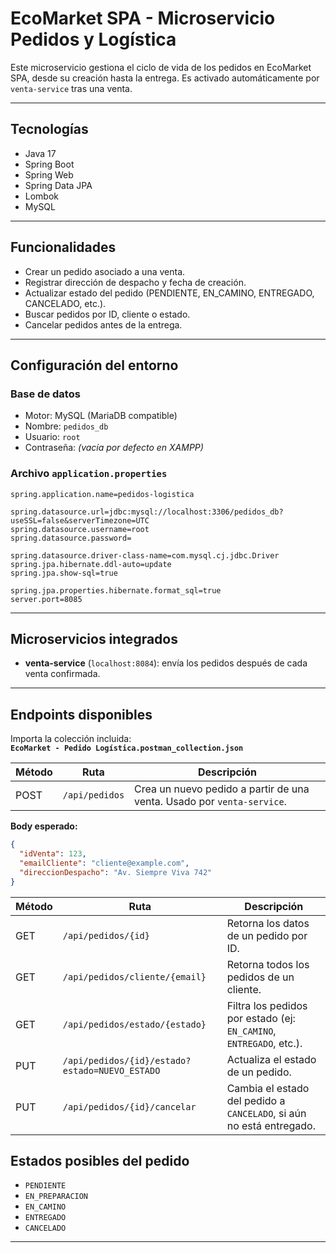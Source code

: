 # EcoMarket SPA - Microservicio Pedidos y Logística

Este microservicio gestiona el ciclo de vida de los pedidos en EcoMarket SPA, desde su creación hasta la entrega. Es activado automáticamente por `venta-service` tras una venta.

---

## Tecnologías

- Java 17
- Spring Boot
- Spring Web
- Spring Data JPA
- Lombok
- MySQL

---

## Funcionalidades

- Crear un pedido asociado a una venta.
- Registrar dirección de despacho y fecha de creación.
- Actualizar estado del pedido (PENDIENTE, EN_CAMINO, ENTREGADO, CANCELADO, etc.).
- Buscar pedidos por ID, cliente o estado.
- Cancelar pedidos antes de la entrega.

---

## Configuración del entorno

### Base de datos

- Motor: MySQL (MariaDB compatible)
- Nombre: `pedidos_db`
- Usuario: `root`
- Contraseña: *(vacía por defecto en XAMPP)*

### Archivo `application.properties`

```properties
spring.application.name=pedidos-logistica

spring.datasource.url=jdbc:mysql://localhost:3306/pedidos_db?useSSL=false&serverTimezone=UTC
spring.datasource.username=root
spring.datasource.password=

spring.datasource.driver-class-name=com.mysql.cj.jdbc.Driver
spring.jpa.hibernate.ddl-auto=update
spring.jpa.show-sql=true

spring.jpa.properties.hibernate.format_sql=true
server.port=8085
```

---


## Microservicios integrados

- **venta-service** (`localhost:8084`): envía los pedidos después de cada venta confirmada.

---

## Endpoints disponibles

Importa la colección incluida:  
**`EcoMarket - Pedido Logística.postman_collection.json`**

| Método  | Ruta                                         | Descripción                                                               |
|---------|----------------------------------------------|---------------------------------------------------------------------------|
| POST    | `/api/pedidos`                               | Crea un nuevo pedido a partir de una venta. Usado por `venta-service`.    |

**Body esperado:**
```json
{
  "idVenta": 123,
  "emailCliente": "cliente@example.com",
  "direccionDespacho": "Av. Siempre Viva 742"
}
```

| Método | Ruta                                           | Descripción                                                          |
|--------|------------------------------------------------|----------------------------------------------------------------------|
| GET    | `/api/pedidos/{id}`                            | Retorna los datos de un pedido por ID.                               |
| GET    | `/api/pedidos/cliente/{email}`                 | Retorna todos los pedidos de un cliente.                             |
| GET    | `/api/pedidos/estado/{estado}`                 | Filtra los pedidos por estado (ej: `EN_CAMINO`, `ENTREGADO`, etc.).  |
| PUT    | `/api/pedidos/{id}/estado?estado=NUEVO_ESTADO` | Actualiza el estado de un pedido.                                    |
| PUT    | `/api/pedidos/{id}/cancelar`                   | Cambia el estado del pedido a `CANCELADO`, si aún no está entregado. |


## Estados posibles del pedido

- `PENDIENTE`
- `EN_PREPARACION`
- `EN_CAMINO`
- `ENTREGADO`
- `CANCELADO`

---

